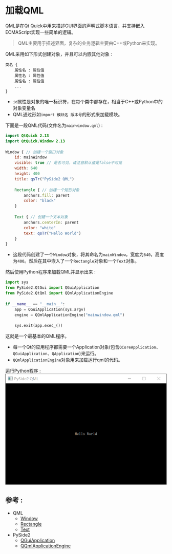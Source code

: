 # 加载QML
QML是在Qt Quick中用来描述GUI界面的声明式脚本语言，并支持嵌入ECMAScript实现一些简单的逻辑。
> QML主要用于描述界面，复杂的业务逻辑主要由C++或Python来实现。

QML采用如下形式创建对象，并且可以内嵌其他对象 : 
```
类名 {
    属性名 : 属性值
    属性名 : 属性值
    属性名 : 属性值
    ...
}
```
* `id`属性是对象的唯一标识符，在每个类中都存在，相当于C++或Python中的对象变量名  
* QML通过形如`import 模块名 版本号`的形式来加载模块。  

下面是一段QML代码(文件名为`mainwindow.qml`) :  
```QML
import QtQuick 2.13
import QtQuick.Window 2.13

Window { // 创建一个窗口对象
    id: mainWindow
    visible: true // 是否可见，请注意默认值是false不可见
    width: 640
    height: 400
    title: qsTr("PySide2 QML")

    Rectangle { // 创建一个矩形对象
        anchors.fill: parent
        color: "black"
    }

    Text { // 创建一个文本对象
        anchors.centerIn: parent
        color: "white"
        text: qsTr("Hello World")
    }
}
```
* 这段代码创建了一个`Window`对象，将其命名为`mainWindow`，宽度为`640`，高度为`400`。然后在其中嵌入了一个`Rectangle`对象和一个`Text`对象。

然后使用Python程序来加载QML并显示出来 :  
```Python
import sys
from PySide2.QtGui import QGuiApplication
from PySide2.QtQml import QQmlApplicationEngine

if __name__ == "__main__":
    app = QGuiApplication(sys.argv)
    engine = QQmlApplicationEngine("mainwindow.qml")

    sys.exit(app.exec_())
```

这就是一个最基本的QML程序。
* 每一个Qt的应用程序都需要一个Application对象(包含`QCoreApplication`、`QGuiApplication`、`QApplication`)来运行。
* `QQmlApplicationEngine`对象用来加载运行qml的代码。

运行Python程序 :  
![运行结果](/image/qml/00.qml_app_engine/hello_world.png)

## 参考 :   
* QML
  * [Window](https://doc.qt.io/qt-5/qml-qtquick-window-window.html)
  * [Rectangle](https://doc.qt.io/qt-5/qml-qtquick-rectangle.html)
  * [Text](https://doc.qt.io/qt-5/qml-qtquick-text.html)
* PySide2
  * [QGuiApplication](https://doc.qt.io/qtforpython/PySide2/QtGui/QGuiApplication.html)  
  * [QQmlApplicationEngine](https://doc.qt.io/qtforpython/PySide2/QtQml/QQmlApplicationEngine.html)

